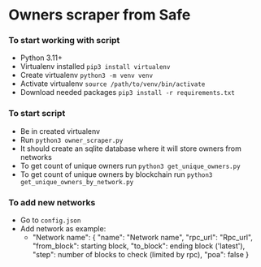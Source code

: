 # Owners scraper from Safe

### To start working with script

- Python 3.11+
- Virtualenv installed `pip3 install virtualenv`
- Create virtualenv `python3 -m venv venv`
- Activate virtualenv `source /path/to/venv/bin/activate`
- Download needed packages `pip3 install -r requirements.txt`

### To start script

- Be in created virtualenv
- Run `python3 owner_scraper.py`
- It should create an sqlite database where it will store owners from networks
- To get count of unique owners run `python3 get_unique_owners.py`
- To get count of unique owners by blockchain run `python3 get_unique_owners_by_network.py`

### To add new networks

- Go to `config.json`
- Add network as example:
  - "Network name": {
    "name": "Network name",
    "rpc_url": "Rpc_url",
    "from_block": starting block,
    "to_block": ending block ('latest'),
    "step": number of blocks to check (limited by rpc),
    "poa": false
    }

